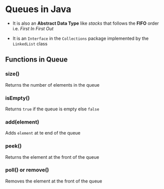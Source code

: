 # Queues in Java

- It is also an **Abstract Data Type** like *stacks* that follows the **FIFO**
order i.e. *First In First Out*

- It is an ```Interface``` in the ```Collections``` package implemented by the
```LinkedList``` class

## Functions in Queue

### size()

Returns the number of elements in the queue

### isEmpty()

Returns ```true``` if the queue is empty else ```false```

### add(element)

Adds ```element``` at te end of the queue

### peek()

Returns the element at the front of the queue

### poll() or remove()

Removes the element at the front of the queue
